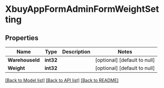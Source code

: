 # XbuyAppFormAdminFormWeightSetting

## Properties
Name | Type | Description | Notes
------------ | ------------- | ------------- | -------------
**WarehouseId** | **int32** |  | [optional] [default to null]
**Weight** | **int32** |  | [optional] [default to null]

[[Back to Model list]](../README.md#documentation-for-models) [[Back to API list]](../README.md#documentation-for-api-endpoints) [[Back to README]](../README.md)

